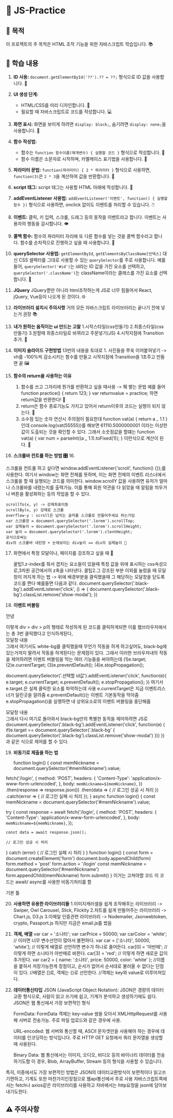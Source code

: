 # 🚀 JS-Practice

## 🎯 목적

이 프로젝트의 주 목적은 HTML 조작 기능을 위한 자바스크립트 학습입니다. 📚

## 📝 학습 내용

1. **ID 사용:** `document.getElementById('??').?? = ??;` 형식으로 ID 값을 사용합니다. 🔑

2. **UI 생성 단계:**

    - HTML/CSS를 미리 디자인합니다. 🎨
    - 필요할 때 자바스크립트로 코드를 작성합니다. 💻

3. **화면 표시:** 화면을 보이게 하려면 `display: block;`, 숨기려면 `display: none;`을 사용합니다. 👀

4. **함수 작성법:**

    - 함수는 `function 함수이름(매개변수) { 실행할 코드 }` 형식으로 작성합니다. 📜
    - 함수 이름은 소문자로 시작하며, 카멜케이스 표기법을 사용합니다. 🐫

5. **파라미터 문법:** `function(파라미터) { 2 * 파라미터 }` 형식으로 사용하면, `function(3)`은 `2 * 3`을 계산하여 값을 반환합니다. 🧮

6. **script 태그:** script 태그는 사용할 HTML 아래에 작성합니다. 📌

7. **addEventListener 사용법:** `addEventListener('이벤트', function() { 실행할 함수 })` 형식으로 사용하면, onclick 없이도 이벤트를 처리할 수 있습니다. 🖱️

8. **이벤트:** 클릭, 키 입력, 스크롤, 드래그 등의 동작을 이벤트라고 합니다. 이벤트는 사용자의 행동을 감시합니다. 👁️

9. **콜백 함수:** 함수의 파라미터 자리에 또 다른 함수를 넣는 것을 콜백 함수라고 합니다. 함수를 순차적으로 진행하고 싶을 때 사용합니다. 🔄

10. **querySelector 사용법:** `getElementById`, `getElementsByClassName[인덱스]` 대신 CSS 셀렉터를 그대로 사용할 수 있는 `querySelector`를 주로 사용합니다. 예를 들어, `querySelector('#id')`는 id라는 ID 값을 가진 요소를 선택하고, `querySelector('.className')`는 className이라는 클래스를 가진 요소를 선택합니다. 🎯

11. **JQuery**
    JQuery뿐만 아니라 html조작하는게 JS로 너무 힘들어서 React, jQuery, Vue등이 나오게 된 것이다. 🌐

12. **라이브러리 설치시 주의사항**
    거의 모든 자바스크립트 라이브러리는 <body>끝나기 전에 넣는거 권장 📚

13. **내가 원하는 움직이는 ui 만드는 고찰** 1.시작스타일(css만들기) 2.최종스타일(css만들기) 3.원할때 최종스타일로 바뀌라고 주문넣기(JS) 4.시작지점에 Transition 추가. 🎢

14. **이미지 슬라이드 구현방법**
    13번의 내용을 토대로 1. 사진들을 쭈욱 이어붙혀넣기 -> vh를 -100%씩 감소시키는 함수를 만들고 시작지점에 Transition을 1초주고 만들면 끝 🖼️

15. **함수의 return을 사용하는 이유**

    1. 함수를 쓰고 그자리에 뭔가를 반환하고 싶을 때사용 -> 퉤 뱉는 문법
       예를 들어
       function practice() {
       return 123;
       }
       var returnvalue = practice; 하면
       return값을 반환한다! 🎁
    2. return은 함수 종료기능도 가지고 있어서 return이후의 코드는 실행이 되지 않는다. 🚫
    3. 소수점 있는 숫자 연산시 주의점이 필요한데
       function vat(a) {
       return a _ 1.1
       }
       인데
       console.log(vat(55555))를 해보면
       61110.5000000001 이라는 이상한 값이 도출되는 것을 확인할 수 있다.
       그래서 소숫점값을 할떄는
       function vat(a) {
       var num = parseInt((a _ 1.1).toFixed(1));
       }
       이런식으로 계산이 된다. 🧮

16. **스크롤바 컨트롤 하는 방법 🎛️** 16.

스크롤을 컨트롤 하고 싶다면 window.addEventListener('scroll', function() {});를 사용한다. 여기서 window는 화면 전체를 뜻하며, 이는 화면 전체의 이벤트 리스너에서 스크롤을 할 때 실행되는 코드를 의미한다. window.scrollY 값을 사용하면 유저가 얼마나 스크롤바를 내렸는지를 출력가능. 이를 통해 회원 약관을 다 읽었을 때 알림을 띄우거나 버튼을 활성화하는 등의 작업을 할 수 있다.

    scrollTo(x, y) -> 강제좌표이동
    scrollBy(x, y) 강제로 스크롤
    overflow-y : scroll은 넘치는 글자를 스크롤로 만들어주세요 하는거임
    var 스크롤양 = document.querySelector('.lorem').scrollTop;
    var 실제높이 = document.querySelector('.lorem').scrollHeight;
    var 높이 = document.querySelector('.lorem').clentHeight;
    공식으로써는
    div의 스크롤바 내린양 + 눈에보이는 div높이 == div의 실제높이 📏

17. 화면에서 특정 모달이나, 페이지를 강조하고 싶을 때 🎯

    꿀팁1.z-index를 줘서 겹치는 요소들이 있을때 특정 값을 위에 표시하는 css속성으로,3차원 공간에서의 z축을 나타낸다.
    꿀팁2.그 강조된 부분 이외를 눌렀을 때 모달창이 꺼지게 하는 법 -> 뒤에 배경부분을 클릭했을때 그 해당하는 모달창을 닫도록 코드를 짠다 예를들면 다음과 같다.
    document.querySelector('.black-bg').addEventListener('click', () => {
    document.querySelector('.black-bg').classList.remove('show-modal');
    })

18. **이벤트 버블링**
<div>
  <div>
    <p>안녕</p>
  </div>
</div>
 이렇게 div > div > p의 형태로 작성하게 된 코드를 클릭하게되면 이를 웹브라우저에서는 총 3번 클릭했다고 인식하게된다,

 <div class="black-bg"> 
  <div class="white-bg">
    모달창 내용
  </div>
</div>
 그래서 여기서도 white-bg를 클릭했을때 무언가 작동을 하게 하고싶어도, black-bg에 있는거까지 딸려서 작동을 하게된다는 문제점이 있다.
 그래서 이러한 브라우저내의 작동을 제어하려면 이벤트 버블링을 막는 여러 기능들을 써야하는데 
      (1)e.target;
      (2)e.currentTarget;
      (3)e.preventDefault();
      (4)e.stopPropagation();

document.querySelector('.선택할 id값').addEventListener('click', function(e){
e.target;
e.currentTarget;
e.preventDefault();
e.stopPropagation();
})
여기서
e.target.은 실제 클릭한 요소를 파악하는데 사용
e.currentTarget은 지금 이벤트리스너가 달린곳을 알려줌
e.preventDefault()는 이벤트 기본동작을 막아줌
e.stopPropagation()을 실행하면
내 상위요소로의 이벤트 버블링을 중단해줌

 <div class="black-bg"> 
  <div class="white-bg">
    모달창 내용
  </div>
</div>
그래서 다시 여기로 돌아와서
black-bg만의 특별한 동작을 제어하려면 JS로 
document.querySelector('.black-bg').addEventListener('click', function(e) {
    if(e.target == document.querySelector('.black-bg' {
        document.querySelector('.black-bg').classList.remove('show-modal')
    }))
})
과 같은 식으로 제어를 할 수 있다.

19. **비동기로 제출을 하는 법**

    function login() {
    const memNickname = document.querySelector('#memNickname').value;

fetch('/login', {
method: 'POST',
headers: {
'Content-Type': 'application/x-www-form-urlencoded',
},
body: `memNickname=${memNickname}`,
})
.then(response => response.json())
.then(data => {
// 로그인 성공 시 처리
})
.catch(error => {
// 로그인 실패 시 처리
});
}
async function login() {
const memNickname = document.querySelector('#memNickname').value;

try {
const response = await fetch('/login', {
method: 'POST',
headers: {
'Content-Type': 'application/x-www-form-urlencoded',
},
body: `memNickname=${memNickname}`,
});

    const data = await response.json();

    // 로그인 성공 시 처리

} catch (error) {
// 로그인 실패 시 처리
}
}
function login() {
const form = document.createElement('form')
document.body.appendChild(form)
form.method = 'post'
form.action = '/login'
const memNickname = document.querySelector('#memNickname')
form.appendChild(memNickname)
form.submit()
}
이거는 고쳐야할 코드
이 코드는 await/ async를 사용한 비동기처리를 함

기본 틀

20. **사용하면 유용한 라이브러리들** 1.이미지캐러셀을 쉽게 조작해주는 라이브러리 -> Swiper, Owl Carousel, Slick, Flickity 2.차트를 쉽게 만들어주는 라이브러리 -> Chart.js, D3.js 3.이메일 인증관련 라이브러리 -> Nodemailer, Jsonwebtoken, crypto, Passport.js 하지만 지금은 email.js를 썼음

21. **객체, 배열**
    var car = '소나타';
    var carPrice = 50000;
    var carColor = 'white';
    // 이러면 너무 변수선언이 많아서 불편하다.
    var car = ['소나타', 50000, 'white']; // 이렇게 배열로 선언하면 변수가 하나로 줄어든다.
    car[0] = '아반떼'; // 이렇게 하면 소나타가 아반떼로 바뀐다.
    car[3] = 'red'; // 이렇게 하면 새로운 값이 추가된다.
    var car2 = {
    name: '소나타',
    price: 50000,
    color: 'white'
    }; //이름을 붙혀서 저장가능한게 장점이고, 순서가 없어서 순서대로 불러올 수 없다는 단점이 있다.
    //배열은 []로, 객체는 {}로 선언한다.
    //객체는 key와 value로 이루어져있다.

22. **데이터통신타입**
    JSON (JavaScript Object Notation): JSON은 경량의 데이터 교환 형식으로, 사람이 읽고 쓰기에 쉽고, 기계가 분석하고 생성하기에도 쉽다. JSON은 웹 통신에서 가장 보편적인 형식

    FormData: FormData 객체는 key-value 쌍을 모아서 XMLHttpRequest를 사용해 서버로 전송가능. 주로 파일 업로드와 같은 경우에 사용.

    URL-encoded: 웹 서버와 통신할 때, ASCII 문자셋만을 사용해야 하는 경우에 데이터를 인코딩하는 방식입니다. 주로 HTTP GET 요청에서 쿼리 문자열을 생성할 때 사용된다.

    Binary Data: 웹 통신에서는 이미지, 오디오, 비디오 등의 바이너리 데이터를 전송하기도함 이 경우, Blob, ArrayBuffer, Stream 등의 형식을 사용할 수 있습니다.

특히, 이중에서도 가장 보편적인 방법은 JSON의 데이터교환방식이 보편적이다 읽고쓰기편하고, 기계도 또한 마찬가지인장점으로 웹api통신에서 주로 사용 자바스크립트쪽에서는 fetch나 axios같은 라이브러리를 사용하고 자바에서는 http요청을 json에 담아보내기도한다.

## ⚠️ 주의사항
